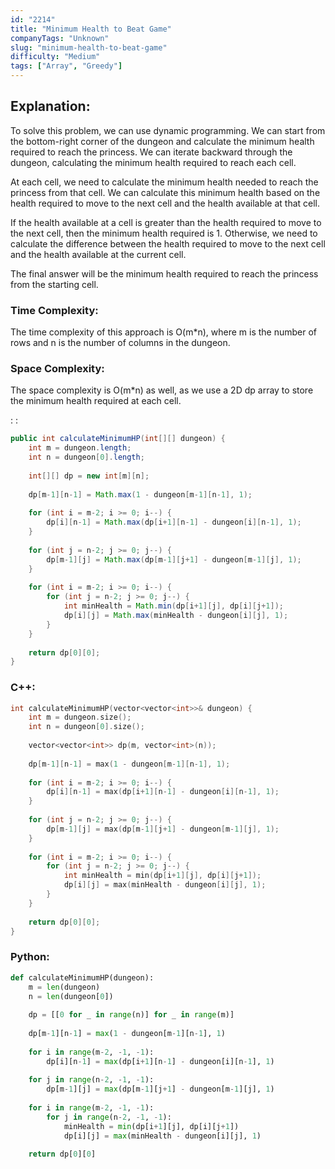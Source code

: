 ```yaml
---
id: "2214"
title: "Minimum Health to Beat Game"
companyTags: "Unknown"
slug: "minimum-health-to-beat-game"
difficulty: "Medium"
tags: ["Array", "Greedy"]
---
```


## Explanation:
To solve this problem, we can use dynamic programming. We can start from the bottom-right corner of the dungeon and calculate the minimum health required to reach the princess. We can iterate backward through the dungeon, calculating the minimum health required to reach each cell.

At each cell, we need to calculate the minimum health needed to reach the princess from that cell. We can calculate this minimum health based on the health required to move to the next cell and the health available at that cell.

If the health available at a cell is greater than the health required to move to the next cell, then the minimum health required is 1. Otherwise, we need to calculate the difference between the health required to move to the next cell and the health available at the current cell.

The final answer will be the minimum health required to reach the princess from the starting cell.

### Time Complexity:
The time complexity of this approach is O(m*n), where m is the number of rows and n is the number of columns in the dungeon.

### Space Complexity:
The space complexity is O(m*n) as well, as we use a 2D dp array to store the minimum health required at each cell.

:
:
```java
public int calculateMinimumHP(int[][] dungeon) {
    int m = dungeon.length;
    int n = dungeon[0].length;
    
    int[][] dp = new int[m][n];
    
    dp[m-1][n-1] = Math.max(1 - dungeon[m-1][n-1], 1);
    
    for (int i = m-2; i >= 0; i--) {
        dp[i][n-1] = Math.max(dp[i+1][n-1] - dungeon[i][n-1], 1);
    }
    
    for (int j = n-2; j >= 0; j--) {
        dp[m-1][j] = Math.max(dp[m-1][j+1] - dungeon[m-1][j], 1);
    }
    
    for (int i = m-2; i >= 0; i--) {
        for (int j = n-2; j >= 0; j--) {
            int minHealth = Math.min(dp[i+1][j], dp[i][j+1]);
            dp[i][j] = Math.max(minHealth - dungeon[i][j], 1);
        }
    }
    
    return dp[0][0];
}
```

### C++:
```cpp
int calculateMinimumHP(vector<vector<int>>& dungeon) {
    int m = dungeon.size();
    int n = dungeon[0].size();
    
    vector<vector<int>> dp(m, vector<int>(n));
    
    dp[m-1][n-1] = max(1 - dungeon[m-1][n-1], 1);
    
    for (int i = m-2; i >= 0; i--) {
        dp[i][n-1] = max(dp[i+1][n-1] - dungeon[i][n-1], 1);
    }
    
    for (int j = n-2; j >= 0; j--) {
        dp[m-1][j] = max(dp[m-1][j+1] - dungeon[m-1][j], 1);
    }
    
    for (int i = m-2; i >= 0; i--) {
        for (int j = n-2; j >= 0; j--) {
            int minHealth = min(dp[i+1][j], dp[i][j+1]);
            dp[i][j] = max(minHealth - dungeon[i][j], 1);
        }
    }
    
    return dp[0][0];
}
```

### Python:
```python
def calculateMinimumHP(dungeon):
    m = len(dungeon)
    n = len(dungeon[0])
    
    dp = [[0 for _ in range(n)] for _ in range(m)]
    
    dp[m-1][n-1] = max(1 - dungeon[m-1][n-1], 1)
    
    for i in range(m-2, -1, -1):
        dp[i][n-1] = max(dp[i+1][n-1] - dungeon[i][n-1], 1)
    
    for j in range(n-2, -1, -1):
        dp[m-1][j] = max(dp[m-1][j+1] - dungeon[m-1][j], 1)
    
    for i in range(m-2, -1, -1):
        for j in range(n-2, -1, -1):
            minHealth = min(dp[i+1][j], dp[i][j+1])
            dp[i][j] = max(minHealth - dungeon[i][j], 1)
    
    return dp[0][0]
```